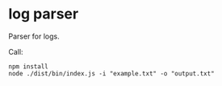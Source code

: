 # log parser

Parser for logs.

Call: 

```
npm install
node ./dist/bin/index.js -i "example.txt" -o "output.txt"
```
